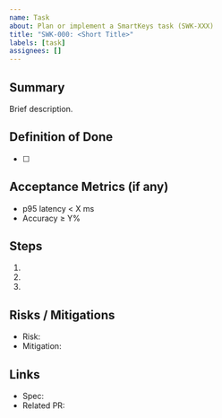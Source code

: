 ```yaml
---
name: Task
about: Plan or implement a SmartKeys task (SWK-XXX)
title: "SWK-000: <Short Title>"
labels: [task]
assignees: []
---
```


## Summary
Brief description.

## Definition of Done
- [ ]

## Acceptance Metrics (if any)
- p95 latency < X ms
- Accuracy ≥ Y%

## Steps
1.
2.
3.

## Risks / Mitigations
- Risk:
- Mitigation:

## Links
- Spec:
- Related PR:
